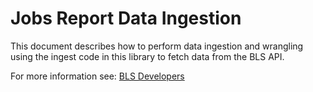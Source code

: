 # Jobs Report Data Ingestion

This document describes how to perform data ingestion and wrangling using
the ingest code in this library to fetch data from the BLS API.

For more information see: [BLS Developers](http://www.bls.gov/developers/home.htm)
